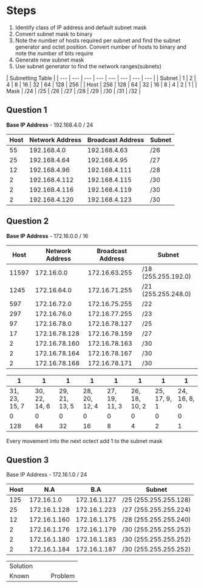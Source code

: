 # Steps
1. Identify class of IP address and default subnet mask
2. Convert subnet mask to binary
3. Note the number of hosts required per subnet and find the subnet generator and octet position. Convert number of hosts to binary and note the number of bits require
4. Generate new subnet mask
5. Use subnet generator to find the network ranges(subnets)

 |  Subnetting Table |
 | --- | --- | --- | --- | --- | --- | --- | --- |
 | Subnet | 1 | 2 | 4 | 8 | 16 | 32 | 64 | 128 | 256 |
 | Host | 256 | 128 | 64 | 32 | 16 | 8 | 4 | 2 | 1 |
 | Mask | /24 | /25 | /26 | /27 | /28 | /29 | /30 | /31 | /32 |
 
 



## Question 1

**Base IP Address** \- 192.168.4.0 / 24

| Host | Network Address | Broadcast Address | Subnet |
| --- | --- | --- | --- |
| 55  | 192.168.4.0 | 192.168.4.63 | /26 |
| 25  | 192.168.4.64 | 192.168.4.95 | /27 |
| 12  | 192.168.4.96 | 192.168.4.111 | /28 |
| 2   | 192.168.4.112 | 192.168.4.115 | /30 |
| 2   | 192.168.4.116 | 192.168.4.119 | /30 |
| 2   | 192.168.4.120 | 192.168.4.123 | /30 |

## Question 2

**Base IP Address** \- 172.16.0.0 / 16

| Host | Network Address | Broadcast Address | Subnet |
| --- | --- | --- | --- |
| 11597 | 172.16.0.0 | 172.16.63.255 | /18 (255.255.192.0) |
| 1245 | 172.16.64.0 | 172.16.71.255 | /21 (255.255.248.0) |
| 597 | 172.16.72.0 | 172.16.75.255 | /22 |
| 297 | 172.16.76.0 | 172.16.77.255 | /23 |
| 97  | 172.16.78.0 | 172.16.78.127 | /25 |
| 17  | 172.16.78.128 | 172.16.78.159 | /27 |
| 2   | 172.16.78.160 | 172.16.78.163 | /30 |
| 2   | 172.16.78.164 | 172.16.78.167 | /30 |
| 2   | 172.16.78.168 | 172.16.78.171 | /30 |

| 1   | 1   | 1   | 1   | 1   | 1   | 1   | 1   |
| --- | --- | --- | --- | --- | --- | --- | --- |
| 31, 23, 15, 7 | 30, 22, 14, 6 | 29, 21, 13, 5 | 28, 20, 12, 4 | 27, 19, 11, 3 | 26, 18, 10, 2 | 25, 17, 9, 1 | 24, 16, 8, 0 |
| 0   | 0   | 0   | 0   | 0   | 0   | 0   | 0   |
| 128 | 64  | 32  | 16  | 8   | 4   | 2   | 1   |

Every movement into the next octect add 1 to the subnet mask

## Question 3

Base IP Address - 172.16.1.0 / 24

| Host | N.A | B.A | Subnet |
| --- | --- | --- | --- |
| 125 | 172.16.1.0 | 172.16.1.127 | /25 (255.255.255.128) |
| 25  | 172.16.1.128 | 172.16.1.223 | /27 (255.255.255.224) |
| 12  | 172.16.1.160 | 172.16.1.175 | /28 (255.255.255.240) |
| 2   | 172.16.1.176 | 172.16.1.179 | /30 (255.255.255.252) |
| 2   | 172.16.1.180 | 172.16.1.183 | /30 (255.255.255.252) |
| 2   | 172.16.1.184 | 172.16.1.187 | /30 (255.255.255.252) |

|     |     |     |     |
| --- | --- | --- | --- |
| Solution |     |     |     |
| Known |     |     | Problem |